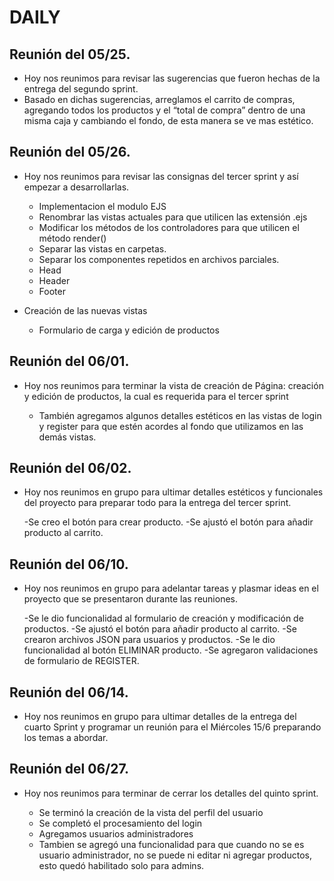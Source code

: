 # DAILY

## Reunión del 05/25.

- Hoy nos reunimos para revisar las sugerencias que fueron hechas de la entrega del segundo sprint.
- Basado en dichas sugerencias, arreglamos el carrito de compras, agregando todos los productos y el “total de compra” dentro de una misma caja y cambiando el fondo, de esta manera se ve mas estético.

## Reunión del 05/26.

- Hoy nos reunimos para revisar las consignas del tercer sprint y así empezar a desarrollarlas.

  - Implementacion el modulo EJS
  - Renombrar las vistas actuales para que utilicen las extensión .ejs
  - Modificar los métodos de los controladores para que utilicen el método render()
  - Separar las vistas en carpetas.
  - Separar los componentes repetidos en archivos parciales.
  - Head
  - Header
  - Footer

- Creación de las nuevas vistas

  - Formulario de carga y edición de productos

## Reunión del 06/01.

- Hoy nos reunimos para terminar la vista de creación de Página: creación y edición de productos, la cual es requerida para el tercer sprint

  - También agregamos algunos detalles estéticos en las vistas de login y register para que estén acordes al fondo que utilizamos en las demás vistas.

## Reunión del 06/02.

- Hoy nos reunimos en grupo para ultimar detalles estéticos y funcionales del proyecto para preparar todo para la entrega del tercer sprint.

  -Se creo el botón para crear producto.
  -Se ajustó el botón para añadir producto al carrito.

## Reunión del 06/10.

- Hoy nos reunimos en grupo para adelantar tareas y plasmar ideas en el proyecto que se presentaron durante las reuniones.

  -Se le dio funcionalidad al formulario de creación y modificación de productos.
  -Se ajustó el botón para añadir producto al carrito.
  -Se crearon archivos JSON para usuarios y productos.
  -Se le dio funcionalidad al botón ELIMINAR producto.
  -Se agregaron validaciones de formulario de REGISTER.

## Reunión del 06/14.

- Hoy nos reunimos en grupo para ultimar detalles de la entrega del cuarto Sprint y programar un reunión para el Miércoles 15/6 preparando los temas a abordar.

## Reunión del 06/27.

- Hoy nos reunimos para terminar de cerrar los detalles del quinto sprint.

  - Se terminó la creación de la vista del perfil del usuario
  - Se completó el procesamiento del login
  - Agregamos usuarios administradores
  - Tambien se agregó una funcionalidad para que cuando no se es usuario administrador, no se puede ni editar ni agregar productos, esto quedó habilitado solo para admins.
